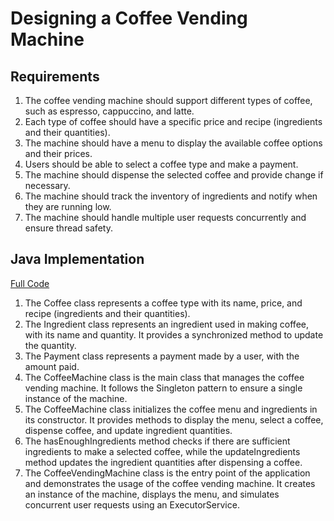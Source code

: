 # Designing a Coffee Vending Machine

## Requirements
1. The coffee vending machine should support different types of coffee, such as espresso, cappuccino, and latte.
2. Each type of coffee should have a specific price and recipe (ingredients and their quantities).
3. The machine should have a menu to display the available coffee options and their prices.
4. Users should be able to select a coffee type and make a payment.
5. The machine should dispense the selected coffee and provide change if necessary.
6. The machine should track the inventory of ingredients and notify when they are running low.
7. The machine should handle multiple user requests concurrently and ensure thread safety.

## Java Implementation
[Full Code](../solutions/easy/05-design-coffee-vending-machine.md)

1. The Coffee class represents a coffee type with its name, price, and recipe (ingredients and their quantities).
2. The Ingredient class represents an ingredient used in making coffee, with its name and quantity. It provides a synchronized method to update the quantity.
3. The Payment class represents a payment made by a user, with the amount paid.
4. The CoffeeMachine class is the main class that manages the coffee vending machine. It follows the Singleton pattern to ensure a single instance of the machine.
5. The CoffeeMachine class initializes the coffee menu and ingredients in its constructor. It provides methods to display the menu, select a coffee, dispense coffee, and update ingredient quantities.
6. The hasEnoughIngredients method checks if there are sufficient ingredients to make a selected coffee, while the updateIngredients method updates the ingredient quantities after dispensing a coffee.
7. The CoffeeVendingMachine class is the entry point of the application and demonstrates the usage of the coffee vending machine. It creates an instance of the machine, displays the menu, and simulates concurrent user requests using an ExecutorService.